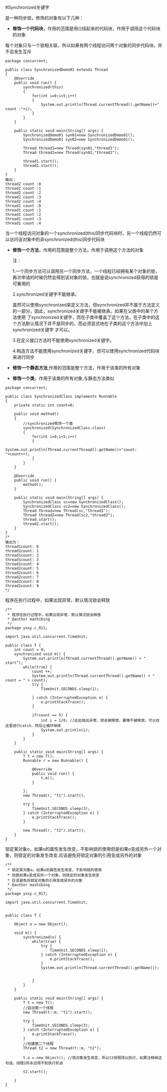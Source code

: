 #Synchronized关键字

是一种同步锁，修饰的对象有以下几种：

* **修饰一个代码块**，作用的范围是用{}括起来的代码块，作用于调用这个代码块的对象

每个对象只与一个锁相关联，所以如果有两个线程访问两个对象的同步代码块，并不会发生互斥

```
package concurrent;

public class SynchronizedDemo01 extends Thread
{
	@Override
	public void run() {
		synchronized(this)
		{
			for(int i=0;i<5;i++)
			{
				System.out.println(Thread.currentThread().getName()+" count :"+i);
			}
		}
	}

	public static void main(String[] args) {
		SynchronizedDemo01 syn01=new SynchronizedDemo01();
		SynchronizedDemo01 syn02=new SynchronizedDemo01();
		
		Thread thread1=new Thread(syn01,"thread1");
		Thread thread2=new Thread(syn02,"thread2");
		
		thread1.start();
		thread2.start();
	}
}
输出：
thread2 count :0
thread2 count :1
thread2 count :2
thread2 count :3
thread2 count :4
thread1 count :0
thread1 count :1
thread1 count :2
thread1 count :3
thread1 count :4

```

  当一个线程访问对象的一个synchronized(this)同步代码块时，另一个线程仍然可以访问该对象中的非synchronized(this)同步代码块

* **修饰一个方法**，作用的范围是整个方法，作用于调用这个方法的对象

  注：
  
  1.一个同步方法可以调用另一个同步方法，一个线程已经拥有某个对象的锁，再次申请的时候仍然会得到该对象的锁，也就是说synchronized获得的锁是可重用的

  2.synchronized关键字不能继承。
  
  虽然可以使用synchronized来定义方法，但synchronized并不属于方法定义的一部分，因此，synchronized关键字不能被继承。如果在父类中的某个方法使用
  了synchronized关键字，而在子类中覆盖了这个方法，在子类中的这个方法默认情况下并不是同步的，而必须显式地在子类的这个方法中加上synchronized关键字
  才可以。
  
  3.在定义接口方法时不能使用synchronized关键字。

  4.构造方法不能使用synchronized关键字，但可以使用synchronized代码块来进行同步

* **修饰一个静态方法**,作用的范围是整个方法，作用于该类的所有对象

* **修饰一个类**，作用于该类的所有对象,与静态方法类似

```
package concurrent;

public class SynchronizedClass implements Runnable
{
	private static int count=0;
	
	public void method()
	{
		//synchronized修饰一个类
		synchronized(SynchronizedClass.class)
		{
			for(int i=0;i<5;i++)
			{
				System.out.println(Thread.currentThread().getName()+"count: "+count++);
			}
		}
	}
	
	@Override
	public void run() {
		method();		
	}
	
	public static void main(String[] args) {
		SynchronizedClass sc=new SynchronizedClass();
		SynchronizedClass sc2=new SynchronizedClass();
		Thread thread=new Thread(sc,"thread1");
		Thread thread2=new Thread(sc2,"thread2");
		thread.start();
		thread2.start();
	}
}
/*
输出为：
thread1count: 0
thread1count: 1
thread1count: 2
thread1count: 3
thread1count: 4
thread2count: 5
thread2count: 6
thread2count: 7
thread2count: 8
thread2count: 9
*/

```


程序在执行过程中，如果出现异常，默认情况锁会释放
```
/**
 * 程序在执行过程中，如果出现异常，默认情况锁会释放
 * @author mashibing
 */
package yxxy.c_011;

import java.util.concurrent.TimeUnit;

public class T {
	int count = 0;
	synchronized void m() {
		System.out.println(Thread.currentThread().getName() + " start");
		while(true) {
			count ++;
			System.out.println(Thread.currentThread().getName() + " count = " + count);
			try {
				TimeUnit.SECONDS.sleep(1);
				
			} catch (InterruptedException e) {
				e.printStackTrace();
			}
			
			if(count == 5) {
				int i = 1/0; //此处抛出异常，锁会被释放，要像不被释放，可以在这里进行catch，然后让循环继续
				System.out.println(i);
			}
		}
	}
	
	public static void main(String[] args) {
		T t = new T();
		Runnable r = new Runnable() {

			@Override
			public void run() {
				t.m();
			}
			
		};
		new Thread(r, "t1").start();
		
		try {
			TimeUnit.SECONDS.sleep(3);
		} catch (InterruptedException e) {
			e.printStackTrace();
		}
		
		new Thread(r, "t2").start();
	}
}
```

 锁定某对象o，如果o的属性发生改变，不影响锁的使用但是如果o变成另外一个对象，则锁定的对象发生改变.应该避免将锁定对象的引用变成另外的对象
 
```
/**
 * 锁定某对象o，如果o的属性发生改变，不影响锁的使用
 * 但是如果o变成另外一个对象，则锁定的对象发生改变
 * 应该避免将锁定对象的引用变成另外的对象
 * @author mashibing
 */
package yxxy.c_017;

import java.util.concurrent.TimeUnit;


public class T {
	
	Object o = new Object();

	void m() {
		synchronized(o) {
			while(true) {
				try {
					TimeUnit.SECONDS.sleep(1);
				} catch (InterruptedException e) {
					e.printStackTrace();
				}
				System.out.println(Thread.currentThread().getName());
				
				
			}
		}
	}
	
	public static void main(String[] args) {
		T t = new T();
		//启动第一个线程
		new Thread(t::m, "t1").start();
		
		try {
			TimeUnit.SECONDS.sleep(3);
		} catch (InterruptedException e) {
			e.printStackTrace();
		}
		//创建第二个线程
		Thread t2 = new Thread(t::m, "t2");
		
		t.o = new Object(); //锁对象发生改变，所以t2线程得以执行，如果注释掉这句话，线程2将永远得不到执行机会
		
		t2.start();
		
	}
}

```
